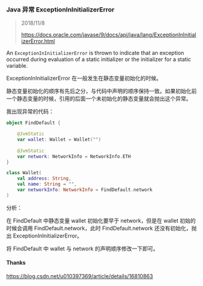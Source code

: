 ### Java 异常 ExceptionInInitializerError

> 2018/11/8
>
> https://docs.oracle.com/javase/9/docs/api/java/lang/ExceptionInInitializerError.html

An `ExceptionInInitializerError` is thrown to indicate that an exception occurred during evaluation of a static initializer or the initializer for a static variable.

ExceptionInInitializerError 在一般发生在静态变量初始化的时候。

静态变量初始化的顺序有先后之分，与代码中声明的顺序保持一致。如果初始化前一个静态变量的时候，引用的后面一个未初始化的静态变量就会抛出这个异常。

我出现异常的代码：

```kotlin
object FindDefault {

    @JvmStatic
    var wallet: Wallet = Wallet("")
    
    @JvmStatic
    var network: NetworkInfo = NetworkInfo.ETH
}

class Wallet(
    val address: String,
    val name: String = "",
    var networkInfo: NetworkInfo = FindDefault.network
)
```

分析：

在 FindDefault 中静态变量 wallet 初始化要早于 network，但是在 wallet 初始的时候会调用 FindDefault.network，此时 FindDefault.network 还没有初始化，抛出 ExceptionInInitializerError。

将 FindDefault 中 wallet 与 network 的声明顺序修改一下即可。

#### Thanks

https://blog.csdn.net/u010397369/article/details/16810863

